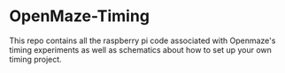 # OpenMaze-Timing
This repo contains all the raspberry pi code associated with Openmaze's timing experiments as well as schematics about how to set up your own timing project. 
